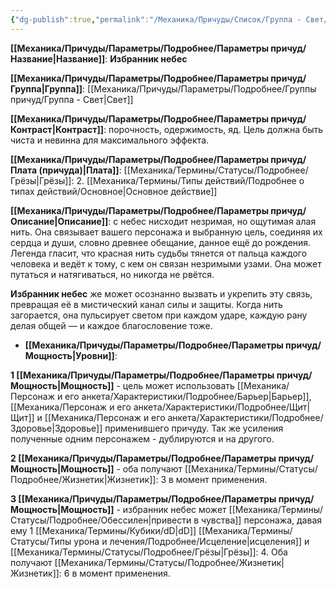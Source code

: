 ```yaml
---
{"dg-publish":true,"permalink":"/Механика/Причуды/Список/Группа - Свет/Избранник небес/","noteIcon":"","created":"2025-10-12T10:43:43.991+03:00","updated":"2025-10-20T13:31:32.452+03:00"}
---
```




**[[Механика/Причуды/Параметры/Подробнее/Параметры причуд/Название\|Название]]**: **Избранник небес**

**[[Механика/Причуды/Параметры/Подробнее/Параметры причуд/Группа\|Группа]]**: [[Механика/Причуды/Параметры/Подробнее/Группы причуд/Группа - Свет\|Свет]] 

**[[Механика/Причуды/Параметры/Подробнее/Параметры причуд/Контраст\|Контраст]]**: порочность, одержимость, яд. Цель должна быть чиста и невинна для максимального эффекта.

**[[Механика/Причуды/Параметры/Подробнее/Параметры причуд/Плата (причуда)\|Плата]]**: [[Механика/Термины/Статусы/Подробнее/Грёзы\|Грёзы]]: 2. [[Механика/Термины/Типы действий/Подробнее о типах действий/Основное\|Основное действие]]

**[[Механика/Причуды/Параметры/Подробнее/Параметры причуд/Описание\|Описание]]**: с небес нисходит незримая, но ощутимая алая нить. Она связывает вашего персонажа и выбранную цель, соединяя их сердца и души, словно древнее обещание, данное ещё до рождения. Легенда гласит, что красная нить судьбы тянется от пальца каждого человека и ведёт к тому, с кем он связан незримыми узами. Она может путаться и натягиваться, но никогда не рвётся.  

**Избранник небес** же может осознанно вызвать и укрепить эту связь, превращая её в мистический канал силы и защиты. Когда нить загорается, она пульсирует светом при каждом ударе, каждую рану делая общей — и каждое благословение тоже.


- **[[Механика/Причуды/Параметры/Подробнее/Параметры причуд/Мощность\|Уровни]]**:

**1 [[Механика/Причуды/Параметры/Подробнее/Параметры причуд/Мощность\|Мощность]]** - цель может использовать [[Механика/Персонаж и его анкета/Характеристики/Подробнее/Барьер\|Барьер]], [[Механика/Персонаж и его анкета/Характеристики/Подробнее/Щит\|Щит]] и [[Механика/Персонаж и его анкета/Характеристики/Подробнее/Здоровье\|Здоровье]] применившего причуду. Так же усиления полученные одним персонажем - дублируются и на другого.

**2 [[Механика/Причуды/Параметры/Подробнее/Параметры причуд/Мощность\|Мощность]]** - оба получают [[Механика/Термины/Статусы/Подробнее/Жизнетик\|Жизнетик]]: 3 в момент применения. 

**3 [[Механика/Причуды/Параметры/Подробнее/Параметры причуд/Мощность\|Мощность]]** - избранник небес может [[Механика/Термины/Статусы/Подробнее/Обессилен\|привести в чувства]] персонажа, давая ему 1 [[Механика/Термины/Кубики/dD\|dD]] [[Механика/Термины/Статусы/Типы урона и лечения/Подробнее/Исцеление\|исцеления]] и [[Механика/Термины/Статусы/Подробнее/Грёзы\|Грёзы]]: 4. Оба получают [[Механика/Термины/Статусы/Подробнее/Жизнетик\|Жизнетик]]: 6 в момент применения. 